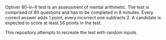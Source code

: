 Optiver 80-in-8 test is an assessment of mental arithmetic.
The test is comprised of 80 questions and has to be completed in 8 minutes.
Every correct answer adds 1 point, every incorrect one subtracts 2.
A candidate is expected to score at least 56 points in the test.

This repository attempts to recreate the test with random inputs.
